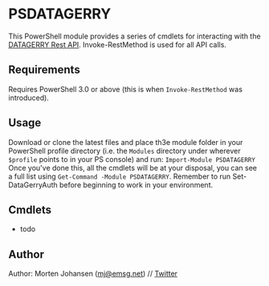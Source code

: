 # PSDATAGERRY
This PowerShell module provides a series of cmdlets for interacting with the [DATAGERRY Rest API](https://datagerry.com/). Invoke-RestMethod is used for all API calls.

## Requirements
Requires PowerShell 3.0 or above (this is when `Invoke-RestMethod` was introduced).

## Usage
Download or clone the latest files and place th3e module folder in your PowerShell profile directory (i.e. the `Modules` directory under wherever `$profile` points to in your PS console) and run:
`Import-Module PSDATAGERRY`
Once you've done this, all the cmdlets will be at your disposal, you can see a full list using `Get-Command -Module PSDATAGERRY`. Remember to run Set-DataGerryAuth before beginning to work in your environment.

## Cmdlets
* todo

## Author
Author: Morten Johansen (<mj@emsg.net>) // [Twitter](https://twitter.com/mojoaar)